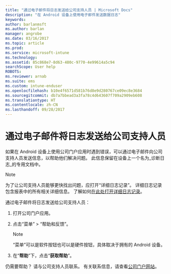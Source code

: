 ```yaml
---
title: "通过电子邮件将日志发送给公司支持人员 | Microsoft Docs"
description: "在 Android 设备上使用电子邮件发送数据日志"
keywords: 
author: barlanmsft
ms.author: barlan
manager: angrobe
ms.date: 03/16/2017
ms.topic: article
ms.prod: 
ms.service: microsoft-intune
ms.technology: 
ms.assetid: 85c868e7-8d63-480c-9770-4e99614a5c94
searchScope: User help
ROBOTS: 
ms.reviewer: arnab
ms.suite: ems
ms.custom: intune-enduser
ms.openlocfilehash: b10e4f6571d581b76d8e9d280767ce09ec8e3684
ms.sourcegitcommit: db7a7bbead3a3fa78c4d643607f709a2909eb608
ms.translationtype: HT
ms.contentlocale: zh-CN
ms.lasthandoff: 09/28/2017
---
```

# <a name="send-logs-to-your-company-support-using-email"></a>通过电子邮件将日志发送给公司支持人员

如果在 Android 设备上使用公司门户应用时遇到错误，可以通过电子邮件向公司支持人员发送信息，以帮助他们解决问题。 此信息保留在设备上一个名为_诊断日志_的专用文档中。

> [!Note]
> 为了让公司支持人员能够更快找出问题，应打开“详细日志记录”。 详细日志记录包含报表中的所有相关详细信息。 了解如何[在此处打开详细日志记录](use-verbose-logging-to-help-your-it-administrator-fix-device-issues-android.md)。

通过电子邮件将日志发送给公司支持人员：

1.  打开公司门户应用。

2.  点击“菜单” >  “帮助和反馈”。

    > [!NOTE]
    > “菜单”可以是软件按钮也可以是硬件按钮，具体取决于拥有的 Android 设备。

3.  在“**帮助**”下，点击“**获取帮助**”。

仍需要帮助？ 请与公司支持人员联系。 有关联系信息，请查看[公司门户网站](https://portal.manage.microsoft.com)。
